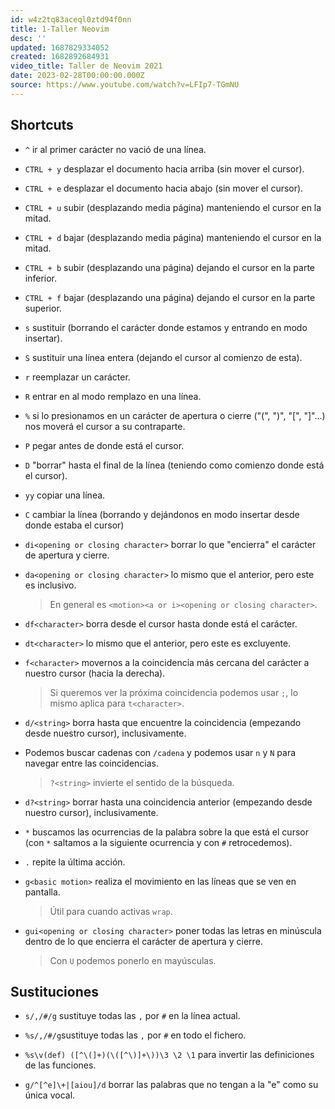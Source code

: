 ```yaml
---
id: w4z2tq83aceql0ztd94f0nn
title: 1-Taller Neovim
desc: ''
updated: 1687829334052
created: 1682892684931
video_title: Taller de Neovim 2021
date: 2023-02-28T00:00:00.000Z
source: https://www.youtube.com/watch?v=LFIp7-TGmNU
---
```


## Shortcuts

- `^` ir al primer carácter no vació de una línea.

- `CTRL + y` desplazar el documento hacia arriba (sin mover el cursor).

- `CTRL + e` desplazar el documento hacia abajo (sin mover el cursor).

- `CTRL + u` subir (desplazando media página) manteniendo el cursor en la mitad.

- `CTRL + d` bajar (desplazando media página) manteniendo el cursor en la mitad.

- `CTRL + b` subir (desplazando una página) dejando el cursor en la parte inferior.

- `CTRL + f` bajar (desplazando una página) dejando el cursor en la parte superior.

- `s` sustituir (borrando el carácter donde estamos y entrando en modo insertar).

- `S` sustituir una línea entera (dejando el cursor al comienzo de esta).

- `r` reemplazar un carácter.

- `R` entrar en al modo remplazo en una línea.

- `%` si lo presionamos en un carácter de apertura o cierre ("(", ")", "[", "]"...) nos moverá el cursor a su contraparte.

- `P` pegar antes de donde está el cursor.

- `D` "borrar" hasta el final de la línea (teniendo como comienzo donde está el cursor).

- `yy` copiar una línea.

- `C` cambiar la línea (borrando y dejándonos en modo insertar desde donde estaba el cursor)

- `di<opening or closing character>` borrar lo que "encierra" el carácter de apertura y cierre.

- `da<opening or closing character>` lo mismo que el anterior, pero este es inclusivo.

	> En general es `<motion><a or i><opening or closing character>`.

- `df<character>` borra desde el cursor hasta donde está el carácter.

- `dt<character>` lo mismo que el anterior, pero este es excluyente.

- `f<character>` movernos a la coincidencia más cercana del carácter a nuestro cursor (hacia la derecha).

	> Si queremos ver la próxima coincidencia podemos usar `;`, lo mismo aplica para `t<character>`.

- `d/<string>` borra hasta que encuentre la coincidencia (empezando desde nuestro cursor), inclusivamente.

- Podemos buscar cadenas con `/cadena` y podemos usar `n` y `N` para navegar entre las coincidencias.

	> `?<string>` invierte el sentido de la búsqueda.

- `d?<string>` borrar hasta una coincidencia anterior (empezando desde nuestro cursor), inclusivamente.

- `*` buscamos las ocurrencias de la palabra sobre la que está el cursor (con `*` saltamos a la siguiente ocurrencia y con `#` retrocedemos).

- `.` repite la última acción.

- `g<basic motion>` realiza el movimiento en las líneas que se ven en pantalla.

	> Útil para cuando activas `wrap`.

- `gui<opening or closing character>` poner todas las letras en minúscula dentro de lo que encierra el carácter de apertura y cierre.

	> Con `U` podemos ponerlo en mayúsculas.

## Sustituciones

- `s/,/#/g` sustituye todas las `,` por `#` en la línea actual.

- `%s/,/#/g`sustituye todas las `,` por `#` en todo el fichero.

- `%s\v(def) ([^\(]+)(\([^\)]+\))\3 \2 \1` para invertir las definiciones de las funciones.

- `g/^[^e]\+|[aiou]/d` borrar las palabras que no tengan a la "e" como su única vocal.
